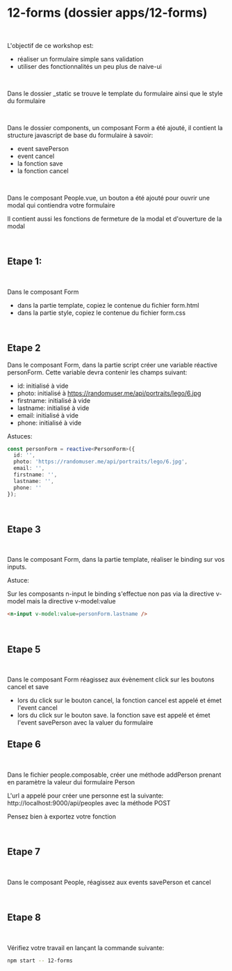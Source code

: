 # 12-forms (dossier apps/12-forms)

<br/>

L'objectif de ce workshop est:
- réaliser un formulaire simple sans validation
- utiliser des fonctionnalités un peu plus de naive-ui

<br/>

Dans le dossier _static se trouve le template du formulaire ainsi que le style du formulaire

<br/>

Dans le dossier components, un composant Form a été ajouté, il contient la structure javascript de base du 
formulaire à savoir:
- event savePerson
- event cancel
- la fonction save
- la fonction cancel

<br/>

Dans le composant People.vue, un bouton a été ajouté pour ouvrir une modal qui contiendra votre formulaire

Il contient aussi les fonctions de fermeture de la modal et d'ouverture de la modal

<br/>

## Etape 1:

<br/>

Dans le composant Form
- dans la partie template, copiez le contenue du fichier form.html
- dans la partie style, copiez le contenue du fichier form.css

<br/>

## Etape 2

Dans le composant Form, dans la partie script créer une variable réactive personForm. Cette variable devra contenir les champs suivant:
- id: initialisé à vide
- photo: initialisé à https://randomuser.me/api/portraits/lego/6.jpg
- firstname: initialisé à vide
- lastname: initialisé à vide
- email: initialisé à vide
- phone: initialisé à vide

Astuces:

```typescript
const personForm = reactive<PersonForm>({
  id: '',
  photo: 'https://randomuser.me/api/portraits/lego/6.jpg',
  email: '',
  firstname: '',
  lastname: '',
  phone: ''
});
```

<br/>

## Etape 3

<br/>

Dans le composant Form, dans la partie template, réaliser le binding sur vos inputs.

Astuce:

Sur les composants n-input le binding s'effectue non pas via la directive v-model mais la directive v-model:value

```html
<n-input v-model:value=personForm.lastname />
```
<br/>

## Etape 5

<br/>

Dans le composant Form réagissez aux évènement click sur les boutons cancel et save

- lors du click sur le bouton cancel, la fonction cancel est appelé et émet l'event cancel
- lors du click sur le bouton save. la fonction save est appelé et émet l'event savePerson avec la valuer du formulaire

## Etape 6

<br/>

Dans le fichier people.composable, créer une méthode addPerson prenant en paramètre la valeur dui formulaire Person

L'url a appelé pour créer une personne est la suivante: http://localhost:9000/api/peoples avec la méthode POST

Pensez bien à exportez votre fonction

<br/>

## Etape 7

<br/>

Dans le composant People, réagissez aux events savePerson et cancel

<br/>

## Etape 8

<br/>

Vérifiez votre travail en lançant la commande suivante:

```bash
npm start -- 12-forms
```
